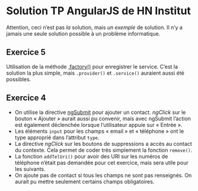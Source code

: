 # Solution TP AngularJS de HN Institut

Attention, ceci n’est pas *la* solution, mais *un exemple* de solution.
Il n’y a jamais une seule solution possible à un problème informatique.

## Exercice 5

Utilisation de la méthode [.factory()][Module.factory] pour enregistrer
le service.
C’est la solution la plus simple, mais `.provider()` et `.service()`
auraient aussi été possibles.

[Module.factory]: https://docs.angularjs.org/api/ng/type/angular.Module#factory

## Exercice 4

* On utilise la directive [ngSubmit][ngSubmit] pour ajouter un contact.
  *ngClick* sur le bouton « Ajouter » aurait aussi pu convenir,
  mais avec ngSubmit l’action est également déclenchée lorsque
  l’utilisateur appuie sur « Entrée ».
* Les éléments `input` pour les champs « email » et « téléphone »
  ont le type approprié dans l’attribut `type`.
* La directive *ngClick* sur les boutons de suppressions
  a accès au contact du contexte.
  Cela permet de coder très simplement la fonction `remove()`.
* La fonction `addTelUri()` pour avoir des URI sur les numéros de
  téléphone n’était pas demandée pour cet exercice,
  mais sera utile pour les suivants.  
* On ajoute pas de contact si tous les champs ne sont pas renseignés.
  On aurait pu mettre seulement certains champs obligatoires.

[ngSubmit]: https://docs.angularjs.org/api/ng/directive/ngSubmit
